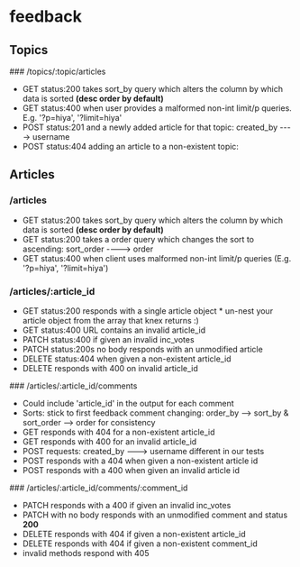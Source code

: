 # feedback

## Topics

### /topics/:topic/articles
- GET status:200 takes sort_by query which alters the column by which data is sorted **(desc order by default)**
- GET status:400 when user provides a malformed non-int limit/p queries. E.g. '?p=hiya', '?limit=hiya'
- POST status:201 and a newly added article for that topic: created_by ----> username
- POST status:404 adding an article to a non-existent topic:

## Articles

### /articles

- GET status:200 takes sort_by query which alters the column by which data is sorted **(desc order by default)**
- GET status:200 takes a order query which changes the sort to ascending: sort_order ----> order
- GET status:400 when client uses malformed non-int limit/p queries (E.g. '?p=hiya', '?limit=hiya')

### /articles/:article_id

- GET status:200 responds with a single article object \* un-nest your article object from the array that knex returns :)
- GET status:400 URL contains an invalid article_id
- PATCH status:400 if given an invalid inc_votes
- PATCH status:200s no body responds with an unmodified article
- DELETE status:404 when given a non-existent article_id
- DELETE responds with 400 on invalid article_id

### /articles/:article_id/comments

- Could include 'article_id' in the output for each comment
- Sorts: stick to first feedback comment changing: order_by --> sort_by & sort_order --> order for consistency
- GET responds with 404 for a non-existent article_id
- GET responds with 400 for an invalid article_id
- POST requests: created_by ---> username different in our tests
- POST responds with a 404 when given a non-existent article id
- POST responds with a 400 when given an invalid article id

### /articles/:article_id/comments/:comment_id

- PATCH responds with a 400 if given an invalid inc_votes
- PATCH with no body responds with an unmodified comment and status **200**
- DELETE responds with 404 if given a non-existent article_id
- DELETE responds with 404 if given a non-existent comment_id
- invalid methods respond with 405
